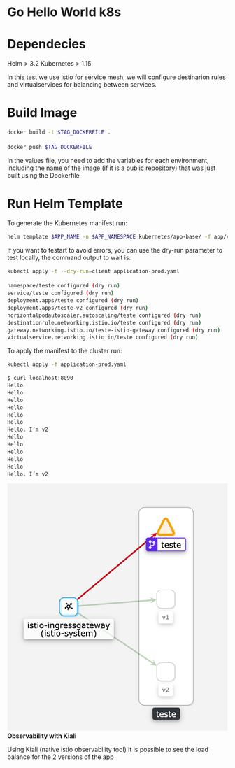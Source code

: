 # Go Hello World k8s
# Dependecies

Helm > 3.2
Kubernetes > 1.15

In this test we use istio for service mesh, we will configure destinarion rules and virtualservices for balancing between services.
# Build Image

```bash
docker build -t $TAG_DOCKERFILE .

docker push $TAG_DOCKERFILE
```

In the values file, you need to add the variables for each environment, including the name of the image (if it is a public repository) that was just built using the Dockerfile

# Run Helm Template

To generate the Kubernetes manifest run:

```bash
helm template $APP_NAME -n $APP_NAMESPACE kubernetes/app-base/ -f app/v1/helm-values/values-prod.yaml >> application-prod.yaml     
```

If you want to testart to avoid errors, you can use the dry-run parameter to test locally, the command output to wait is:

```bash
kubectl apply -f --dry-run=client application-prod.yaml

namespace/teste configured (dry run)
service/teste configured (dry run)
deployment.apps/teste configured (dry run)
deployment.apps/teste-v2 configured (dry run)
horizontalpodautoscaler.autoscaling/teste configured (dry run)
destinationrule.networking.istio.io/teste configured (dry run)
gateway.networking.istio.io/teste-istio-gateway configured (dry run)
virtualservice.networking.istio.io/teste configured (dry run)
```

To apply the manifest to the cluster run:

```bash
kubectl apply -f application-prod.yaml     
```

```bash
$ curl localhost:8090
Hello
Hello
Hello
Hello
Hello
Hello
Hello. I’m v2   
Hello
Hello
Hello
Hello
Hello
Hello. I’m v2   
```

![stats](assets/test.png)\
**Observability with Kiali**

Using Kiali (native istio observability tool) it is possible to see the load balance for the 2 versions of the app

